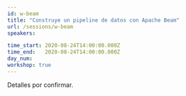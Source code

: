 ```yaml
---
id: w-beam
title: "Construye un pipeline de datos con Apache Beam"
url: /sessions/w-beam
speakers:

time_start: 2020-08-24T14:00:00.000Z
time_end:   2020-08-24T14:00:00.000Z
day_num: 
workshop: true
---
```


Detalles por confirmar.
